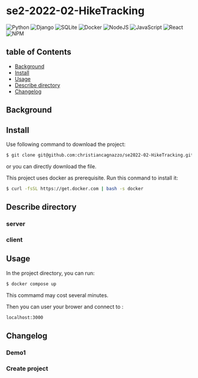 # se2-2022-02-HikeTracking
![Python](https://img.shields.io/badge/python-3670A0?style=for-the-badge&logo=python&logoColor=ffdd54)
![Django](https://img.shields.io/badge/django-%23092E20.svg?style=for-the-badge&logo=django&logoColor=white)
![SQLite](https://img.shields.io/badge/sqlite-%2307405e.svg?style=for-the-badge&logo=sqlite&logoColor=white)
![Docker](https://img.shields.io/badge/docker-%230db7ed.svg?style=for-the-badge&logo=docker&logoColor=white)
![NodeJS](https://img.shields.io/badge/node.js-6DA55F?style=for-the-badge&logo=node.js&logoColor=white)
![JavaScript](https://img.shields.io/badge/javascript-%23323330.svg?style=for-the-badge&logo=javascript&logoColor=%23F7DF1E)
![React](https://img.shields.io/badge/react-%2320232a.svg?style=for-the-badge&logo=react&logoColor=%2361DAFB)
![NPM](https://img.shields.io/badge/NPM-%23000000.svg?style=for-the-badge&logo=npm&logoColor=white)

## table of Contents
- [Background](#background) 
- [Install](#install)
- [Usage](#usage)
- [Describe directory](#describedirectort)
- [Changelog](#changelog)

## Background


## Install
Use following command to download the project:
```sh
$ git clone git@github.com:christiancagnazzo/se2022-02-HikeTracking.git
```
or you can directly download the file.   
  
  
 This project uses docker as prerequisite. Run this conmand to install it:
```sh
$ curl -fsSL https://get.docker.com | bash -s docker
```

## Describe directory

### server

### client
## Usage
In the project directory, you can run:
```sh
$ docker compose up
```
This commamd may cost several minutes. 
  

Then you can user your brower and connect to :
```sh
localhost:3000
```

## Changelog

### Demo1

### Create project 
